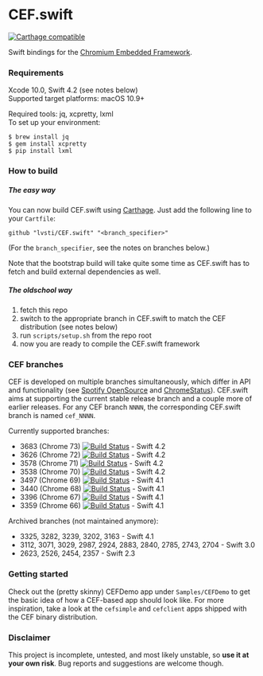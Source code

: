 # CEF.swift

[![Carthage compatible](https://img.shields.io/badge/Carthage-compatible-brightgreen.svg)](https://github.com/Carthage/Carthage)

Swift bindings for the [Chromium Embedded Framework](https://bitbucket.org/chromiumembedded/cef/).

### Requirements

Xcode 10.0, Swift 4.2 (see notes below)<br/>
Supported target platforms: macOS 10.9+

Required tools: jq, xcpretty, lxml<br/>
To set up your environment:

```
$ brew install jq
$ gem install xcpretty
$ pip install lxml
```

### How to build

##### The easy way

You can now build CEF.swift using [Carthage](https://github.com/Carthage/Carthage). Just add the following line to your `Cartfile`:

```
github "lvsti/CEF.swift" "<branch_specifier>"
```

(For the `branch_specifier`, see the notes on branches below.)

Note that the bootstrap build will take quite some time as CEF.swift has to fetch and build external dependencies as well.

##### The oldschool way

1. fetch this repo
2. switch to the appropriate branch in CEF.swift to match the CEF distribution (see notes below)
3. run `scripts/setup.sh` from the repo root
4. now you are ready to compile the CEF.swift framework

### CEF branches

CEF is developed on multiple branches simultaneously, which differ in API and functionality (see [Spotify OpenSource](http://opensource.spotify.com/cefbuilds/index.html) and [ChromeStatus](https://www.chromestatus.com/features)). CEF.swift aims at supporting the current stable release branch and a couple more of earlier releases. For any CEF branch `NNNN`, the corresponding CEF.swift branch is named `cef_NNNN`.

Currently supported branches: 

- 3683 (Chrome 73) [![Build Status](https://travis-ci.org/lvsti/CEF.swift.svg?branch=cef_3683)](https://travis-ci.org/lvsti/CEF.swift) - Swift 4.2
- 3626 (Chrome 72) [![Build Status](https://travis-ci.org/lvsti/CEF.swift.svg?branch=cef_3626)](https://travis-ci.org/lvsti/CEF.swift) - Swift 4.2
- 3578 (Chrome 71) [![Build Status](https://travis-ci.org/lvsti/CEF.swift.svg?branch=cef_3578)](https://travis-ci.org/lvsti/CEF.swift) - Swift 4.2
- 3538 (Chrome 70) [![Build Status](https://travis-ci.org/lvsti/CEF.swift.svg?branch=cef_3538)](https://travis-ci.org/lvsti/CEF.swift) - Swift 4.2
- 3497 (Chrome 69) [![Build Status](https://travis-ci.org/lvsti/CEF.swift.svg?branch=cef_3497)](https://travis-ci.org/lvsti/CEF.swift) - Swift 4.1
- 3440 (Chrome 68) [![Build Status](https://travis-ci.org/lvsti/CEF.swift.svg?branch=cef_3440)](https://travis-ci.org/lvsti/CEF.swift) - Swift 4.1
- 3396 (Chrome 67) [![Build Status](https://travis-ci.org/lvsti/CEF.swift.svg?branch=cef_3396)](https://travis-ci.org/lvsti/CEF.swift) - Swift 4.1
- 3359 (Chrome 66) [![Build Status](https://travis-ci.org/lvsti/CEF.swift.svg?branch=cef_3359)](https://travis-ci.org/lvsti/CEF.swift) - Swift 4.1

Archived branches (not maintained anymore):

- 3325, 3282, 3239, 3202, 3163 - Swift 4.1
- 3112, 3071, 3029, 2987, 2924, 2883, 2840, 2785, 2743, 2704 - Swift 3.0
- 2623, 2526, 2454, 2357 - Swift 2.3

### Getting started

Check out the (pretty skinny) CEFDemo app under `Samples/CEFDemo` to get the basic idea of how a CEF-based app should look like. For more inspiration, take a look at the `cefsimple` and `cefclient` apps shipped with the CEF binary distribution.

### Disclaimer

This project is incomplete, untested, and most likely unstable, so **use it at your own risk**. Bug reports and suggestions are welcome though.
